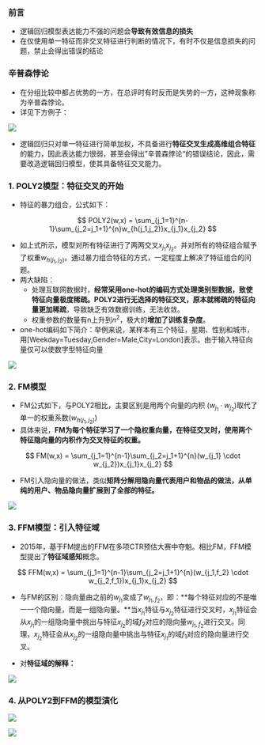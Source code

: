 ### 前言

- 逻辑回归模型表达能力不强的问题会**导致有效信息的损失**
- 在仅使用单一特征而非交叉特征进行判断的情况下，有时不仅是信息损失的问题，禁止会得出错误的结论

### 辛普森悖论

- 在分组比较中都占优势的一方，在总评时有时反而是失势的一方，这种现象称为辛普森悖论。
- 详见下方例子：

![](https://blog-1258986886.cos.ap-beijing.myqcloud.com/%E6%8E%A8%E8%8D%90%E7%B3%BB%E7%BB%9F%E5%AD%A6%E4%B9%A0/5-1.jpeg)

- 逻辑回归只对单一特征进行简单加权，不具备进行**特征交叉生成高维组合特征**的能力，因此表达能力很弱，甚至会得出”辛普森悖论“的错误结论，因此，需要改造逻辑回归模型，使其具备特征交叉能力。

### 1. POLY2模型：特征交叉的开始

- 特征的暴力组合，公式如下：

$$
POLY2(w,x) = \sum_{j_1=1}^{n-1}\sum_{j_2=j_1+1}^{n}w_{h(j_1,j_2)}x_{j_1}x_{j_2}
$$

- 如上式所示，模型对所有特征进行了两两交叉$x_{j_1}x_{j_2}$。并对所有的特征组合赋予了权重$w_{h(j_1,j_2)}$。通过暴力组合特征的方式，一定程度上解决了特征组合的问题。
- 两大缺陷：
  - 处理互联网数据时，**经常采用one-hot的编码方式处理类别型数据，致使特征向量极度稀疏。POLY2进行无选择的特征交叉，原本就稀疏的特征向量更加稀疏**，导致缺乏有效数据训练，无法收敛。
  - 权重参数的数量有n上升到$n^2$，极大的**增加了训练复杂度**。
- one-hot编码如下简介：举例来说，某样本有三个特征，星期、性别和城市，用[Weekday=Tuesday,Gender=Male,City=London]表示。由于输入特征向量仅可以使数字型特征向量

![](https://blog-1258986886.cos.ap-beijing.myqcloud.com/%E6%8E%A8%E8%8D%90%E7%B3%BB%E7%BB%9F%E5%AD%A6%E4%B9%A0/5-2.jpeg)

### 2. FM模型

- FM公式如下，与POLY2相比，主要区别是用两个向量的内积 $(w_{j_1} \cdot w_{j_2})$取代了单一的权重系数$(w_{h(j_1,j_2)})$
- 具体来说，**FM为每个特征学习了一个隐权重向量，在特征交叉时，使用两个特征隐向量的内积作为交叉特征的权重。**

$$
FM(w,x) = \sum_{j_1=1}^{n-1}\sum_{j_2=j_1+1}^{n}(w_{j_1} \cdot w_{j_2})x_{j_1}x_{j_2}
$$

- FM引入隐向量的做法，类似**矩阵分解用隐向量代表用户和物品的做法，从单纯的用户、物品隐向量扩展到了全部的特征。**

![](https://blog-1258986886.cos.ap-beijing.myqcloud.com/%E6%8E%A8%E8%8D%90%E7%B3%BB%E7%BB%9F%E5%AD%A6%E4%B9%A0/5-3.jpeg)

### 3. FFM模型：引入特征域

- 2015年，基于FM提出的FFM在多项CTR预估大赛中夺魁。相比FM，FFM模型提出了**特征域感知**概念。

$$
FFM(w,x) = \sum_{j_1=1}^{n-1}\sum_{j_2=j_1+1}^{n}(w_{j_1,f_2} \cdot w_{j_2,f_1})x_{j_1}x_{j_2}
$$

- 与FM的区别：隐向量由之前的$w_{j_1}$变成了$w_{j_1,f_2}$，即：**每个特征对应的不是唯一一个隐向量，而是一组隐向量。**当$x_{j_1}$特征与$x_{j_2}$特征进行交叉时，$x_{j_1}$特征会从$x_{j_1}$的一组隐向量中挑出与特征$x_{j_2}$的域$f_2$对应的隐向量$w_{j_1,f_2}$进行交叉。同理，$x_{j_2}$特征会从$x_{j_2}$的一组隐向量中挑出与特征$x_{j_1}$的域$f_1$对应的隐向量进行交叉。

- 对**特征域的解释：**

![](https://blog-1258986886.cos.ap-beijing.myqcloud.com/%E6%8E%A8%E8%8D%90%E7%B3%BB%E7%BB%9F%E5%AD%A6%E4%B9%A0/5-4.jpeg)

### 4. 从POLY2到FFM的模型演化

![](https://blog-1258986886.cos.ap-beijing.myqcloud.com/%E6%8E%A8%E8%8D%90%E7%B3%BB%E7%BB%9F%E5%AD%A6%E4%B9%A0/5-5.jpeg)

![](https://blog-1258986886.cos.ap-beijing.myqcloud.com/%E6%8E%A8%E8%8D%90%E7%B3%BB%E7%BB%9F%E5%AD%A6%E4%B9%A0/5-6.jpeg)


